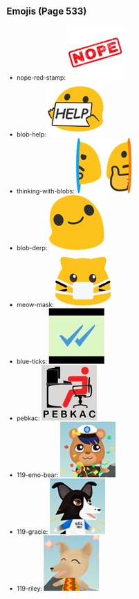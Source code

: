 
## Emojis (Page 533)

* nope-red-stamp: ![nope-red-stamp](output/nope-red-stamp.png)
* blob-help: ![blob-help](output/blob-help.png)
* thinking-with-blobs: ![thinking-with-blobs](output/thinking-with-blobs.png)
* blob-derp: ![blob-derp](output/blob-derp.png)
* meow-mask: ![meow-mask](output/meow-mask.png)
* blue-ticks: ![blue-ticks](output/blue-ticks.jpg)
* pebkac: ![pebkac](output/pebkac.jpg)
* 119-emo-bear: ![119-emo-bear](output/119-emo-bear.jpg)
* 119-gracie: ![119-gracie](output/119-gracie.jpg)
* 119-riley: ![119-riley](output/119-riley.jpg)
